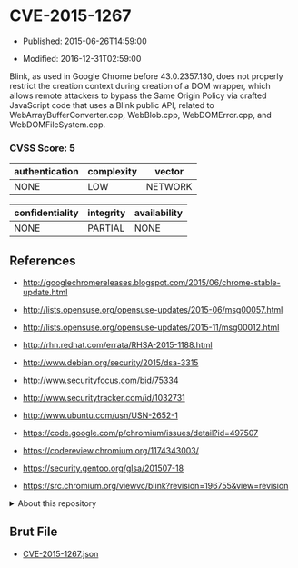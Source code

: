 # CVE-2015-1267

- Published: 2015-06-26T14:59:00

- Modified: 2016-12-31T02:59:00

Blink, as used in Google Chrome before 43.0.2357.130, does not properly restrict the creation context during creation of a DOM wrapper, which allows remote attackers to bypass the Same Origin Policy via crafted JavaScript code that uses a Blink public API, related to WebArrayBufferConverter.cpp, WebBlob.cpp, WebDOMError.cpp, and WebDOMFileSystem.cpp.

### CVSS Score: **5**

| authentication | complexity | vector |
| --- | --- | --- |
| NONE | LOW | NETWORK |

| confidentiality | integrity | availability |
| --- | --- | --- |
| NONE | PARTIAL | NONE |

## References

* http://googlechromereleases.blogspot.com/2015/06/chrome-stable-update.html

* http://lists.opensuse.org/opensuse-updates/2015-06/msg00057.html

* http://lists.opensuse.org/opensuse-updates/2015-11/msg00012.html

* http://rhn.redhat.com/errata/RHSA-2015-1188.html

* http://www.debian.org/security/2015/dsa-3315

* http://www.securityfocus.com/bid/75334

* http://www.securitytracker.com/id/1032731

* http://www.ubuntu.com/usn/USN-2652-1

* https://code.google.com/p/chromium/issues/detail?id=497507

* https://codereview.chromium.org/1174343003/

* https://security.gentoo.org/glsa/201507-18

* https://src.chromium.org/viewvc/blink?revision=196755&view=revision

<details>
<summary>About this repository</summary> 

  This repository is part of the project [Live Hack CVE](https://github.com/Live-Hack-CVE). Main website can be found [www.live-hack.org](https://www.live-hack.org) 
  
  Made by [Sn0wAlice](https://github.com/Sn0wAlice) for the people that care about security and need to have a feed of the latest CVEs. Hope you enjoy it, don't forget to star the repo and follow me on [Twitter](https://twitter.com/Sn0wAlice) and [Github](https://github.com/Sn0wAlice). And that is my [personnal website](https://www.alice-snow.me/)

  - [Home Page](https://github.com/Live-Hack-CVE)
  - [Framework](https://github.com/Live-Hack-CVE/cve-framework)
  - [CVE database](https://github.com/Live-Hack-CVE/full_database)
  - [Changelog](https://github.com/Live-Hack-CVE/Changelog)
</details>

## Brut File

* [CVE-2015-1267.json](https://raw.githubusercontent.com/Live-Hack-CVE/full_database/main/cves/2015/CVE-2015-1267.json)

